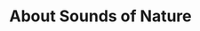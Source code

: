 ---
title: "About Sounds of Nature"  # Add a page title.
summary: "Learn about the science behind sound"  # Add a page description.
type: "widget_page"  # Page type is a Widget Page
---